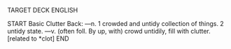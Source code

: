 TARGET DECK
ENGLISH

START
Basic
Clutter
Back: —n. 1 crowded and untidy collection of things. 2 untidy state. —v. (often foll. By up, with) crowd untidily, fill with clutter. [related to *clot]
END

